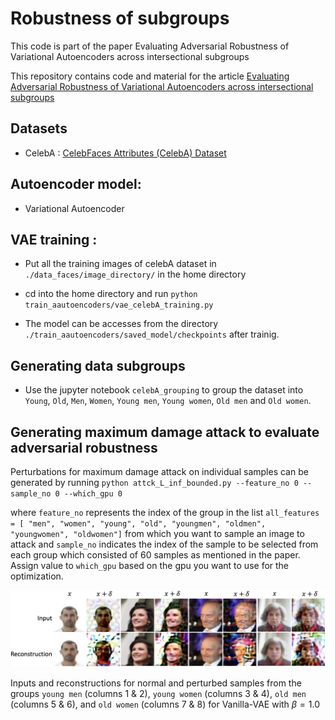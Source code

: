 # Robustness of subgroups
This code is part of the paper Evaluating Adversarial Robustness of Variational Autoencoders across intersectional subgroups

This repository contains code and material for the article [Evaluating Adversarial Robustness of Variational Autoencoders across intersectional subgroups](https://arxiv.org/abs/2407.03864v1)

## Datasets
* CelebA : [CelebFaces Attributes (CelebA) Dataset](https://www.kaggle.com/datasets/jessicali9530/celeba-dataset) 

## Autoencoder model: 
* Variational Autoencoder

## VAE training :

* Put all the training images of celebA dataset in `./data_faces/image_directory/` in the home directory

* cd into the home directory and run `python train_aautoencoders/vae_celebA_training.py` 
* The model can be accesses from the directory `./train_aautoencoders/saved_model/checkpoints` after trainig.

## Generating data subgroups
* Use the jupyter notebook `celebA_grouping` to group the dataset into `Young`, `Old`, `Men`, `Women`, `Young men`, `Young women`, `Old men` and `Old women`.


## Generating maximum damage attack to evaluate adversarial robustness 

Perturbations for maximum damage attack on individual samples can be generated by running `python attck_L_inf_bounded.py --feature_no 0 --sample_no 0 --which_gpu 0`

where `feature_no` represents the index of the group in the list `all_features = [ "men", "women", "young", "old", "youngmen", "oldmen", "youngwomen", "oldwomen"]`
from which you want to sample an image to attack and `sample_no` indicates the index of the sample to be selected from each group which consisted of 60 samples as mentioned in the paper. Assign value to `which_gpu` based on the gpu you want to use for the optimization. 


![plot](./qualitative_beta1.png)

Inputs and reconstructions for normal and perturbed samples from the groups `young men` (columns 1 & 2), `young women` (columns 3 & 4), `old men` (columns 5 & 6),  and `old women` (columns 7 & 8) for Vanilla-VAE with $\beta=1.0$
